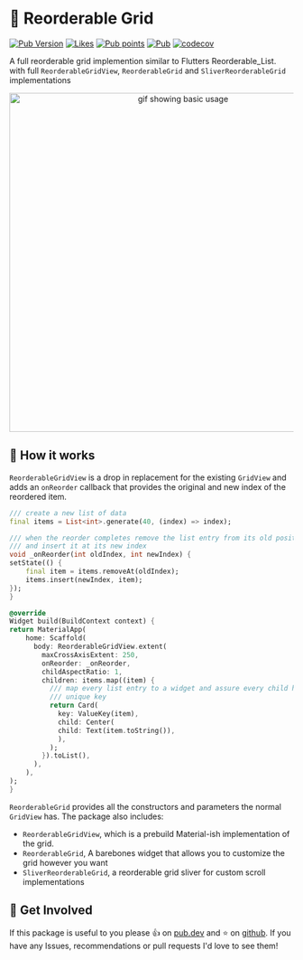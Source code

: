  # :white_square_button: Reorderable Grid

[![Pub Version](https://img.shields.io/pub/v/reorderable_grid?label=version&style=flat-square)](https://pub.dev/packages/reorderable_grid/changelog)
[![Likes](https://badges.bar/reorderable_grid/likes)](https://pub.dev/packages/reorderable_grid/score)
[![Pub points](https://badges.bar/reorderable_grid/pub%20points)](https://pub.dev/packages/reorderable_grid/score) 
[![Pub](https://img.shields.io/github/stars/casvanluijtelaar/reorderable_grid)](https://github.com/casvanluijtelaar/reorderable_grid)
[![codecov](https://codecov.io/gh/casvanluijtelaar/reorderable_grid/branch/master/graph/badge.svg?token=V047CJZ1RU)](https://codecov.io/gh/casvanluijtelaar/reorderable_grid)


A full reorderable grid implemention similar to Flutters Reorderable_List. with full `ReorderableGridView`, `ReorderableGrid` and `SliverReorderableGrid` implementations



<p align="center">
  <img src="https://github.com/casvanluijtelaar/reorderable_grid/blob/master/assets/example.gif?raw=true" alt="gif showing basic usage" width="600"/>
<p\>

## :hammer: How it works 
`ReorderableGridView` is a drop in replacement for the existing `GridView` and adds an `onReorder` callback that provides the original and new index of the reordered item.

``` dart
/// create a new list of data
final items = List<int>.generate(40, (index) => index);

/// when the reorder completes remove the list entry from its old position
/// and insert it at its new index
void _onReorder(int oldIndex, int newIndex) {
setState(() {
    final item = items.removeAt(oldIndex);
    items.insert(newIndex, item);
});
}

@override
Widget build(BuildContext context) {
return MaterialApp(
    home: Scaffold(
      body: ReorderableGridView.extent(
        maxCrossAxisExtent: 250,
        onReorder: _onReorder,
        childAspectRatio: 1,
        children: items.map((item) {
          /// map every list entry to a widget and assure every child has a 
          /// unique key
          return Card(
            key: ValueKey(item),
            child: Center(
            child: Text(item.toString()),
            ),
          );
        }).toList(),
      ),
    ),
);
}
```

`ReorderableGrid` provides all the constructors and parameters the normal `GridView` has. The package also includes:
  * `ReorderableGridView`, which is a prebuild Material-ish implementation of the grid. 
  * `ReorderableGrid`, A barebones widget that allows you to customize the grid however you want
  * `SliverReorderableGrid`, a reorderable grid sliver for custom scroll implementations


## :wave: Get Involved

If this package is useful to you please :thumbsup: on [pub.dev](https://pub.dev/packages/reorderable_grid) and :star: on [github](https://github.com/casvanluijtelaar/reorderable_grid). If you have any Issues, recommendations or pull requests I'd love to see them!